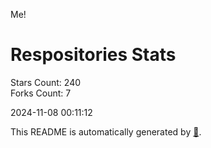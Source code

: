 Me!

# Respositories Stats
Stars Count: 240  
Forks Count: 7

2024-11-08 00:11:12  

This README is automatically generated by [🐰](https://github.com/rnitta/rnitta).
